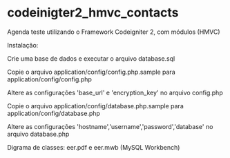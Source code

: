 # codeinigter2_hmvc_contacts
Agenda teste utilizando o Framework Codeigniter 2, com módulos (HMVC)

Instalação:

Crie uma base de dados e executar o arquivo database.sql

Copie o arquivo application/config/config.php.sample para application/config/config.php

Altere as configurações 'base_url' e 'encryption_key' no arquivo config.php

Copie o arquivo application/config/database.php.sample para application/config/database.php

Altere as configurações 'hostname','username','password','database' no arquivo database.php

Digrama de classes: eer.pdf e eer.mwb (MySQL Workbench)